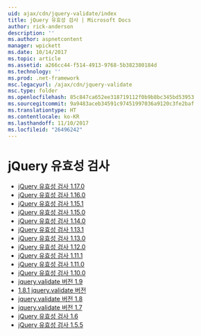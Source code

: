 ```yaml
---
uid: ajax/cdn/jquery-validate/index
title: jQuery 유효성 검사 | Microsoft Docs
author: rick-anderson
description: ''
ms.author: aspnetcontent
manager: wpickett
ms.date: 10/14/2017
ms.topic: article
ms.assetid: a266cc44-f514-4913-9768-5b382380184d
ms.technology: ''
ms.prod: .net-framework
msc.legacyurl: /ajax/cdn/jquery-validate
msc.type: folder
ms.openlocfilehash: 85c847ca652ee318719112f0b9b8bc345bd53953
ms.sourcegitcommit: 9a9483aceb34591c97451997036a9120c3fe2baf
ms.translationtype: HT
ms.contentlocale: ko-KR
ms.lasthandoff: 11/10/2017
ms.locfileid: "26496242"
---
```

<a name="jquery-validate"></a>jQuery 유효성 검사
====================
- [jQuery 유효성 검사 1.17.0](cdnjqueryvalidate1170.md)
- [jQuery 유효성 검사 1.16.0](cdnjqueryvalidate1160.md)
- [jQuery 유효성 검사 1.15.1](cdnjqueryvalidate1151.md)
- [jQuery 유효성 검사 1.15.0](cdnjqueryvalidate1150.md)
- [jQuery 유효성 검사 1.14.0](cdnjqueryvalidate1140.md)
- [jQuery 유효성 검사 1.13.1](cdnjqueryvalidate1131.md)
- [jQuery 유효성 검사 1.13.0](cdnjqueryvalidate1130.md)
- [jQuery 유효성 검사 1.12.0](cdnjqueryvalidate1120.md)
- [jQuery 유효성 검사 1.11.1](cdnjqueryvalidate1111.md)
- [jQuery 유효성 검사 1.11.0](cdnjqueryvalidate111.md)
- [jQuery 유효성 검사 1.10.0](cdnjqueryvalidate110.md)
- [jquery.validate 버전 1.9](cdnjqueryvalidate19.md)
- [1.8.1 jquery.validate 버전](cdnjqueryvalidate181.md)
- [jquery.validate 버전 1.8](cdnjqueryvalidate18.md)
- [jquery.validate 버전 1.7](cdnjqueryvalidate17.md)
- [jQuery 유효성 검사 1.6](cdnjqueryvalidate16.md)
- [jQuery 유효성 검사 1.5.5](cdnjqueryvalidate155.md)
